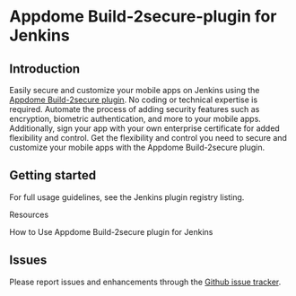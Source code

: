 # Appdome Build-2secure-plugin for Jenkins


## Introduction

Easily secure and customize your mobile apps on Jenkins using the [Appdome Build-2secure plugin](https://www.appdome.com/devsecops-release-management/).
No coding or technical expertise is required. Automate the process of adding security features such as encryption, biometric authentication, and more to   your mobile apps. 
Additionally, sign your app with your own enterprise certificate for added flexibility and control. Get the flexibility and control you need to secure and customize your mobile apps with the Appdome Build-2secure plugin.


## Getting started

For full usage guidelines, see the Jenkins plugin registry listing.

Resources

How to Use Appdome Build-2secure plugin for Jenkins

## Issues

Please report issues and enhancements through the [Github issue tracker](https://github.com/jenkinsci/appdome-build-2secure-plugin/issues/new/choose).
